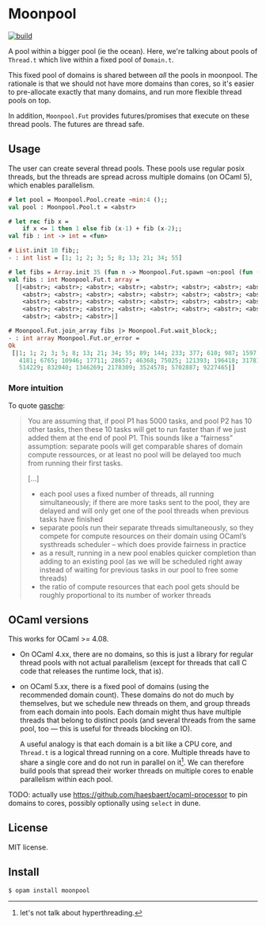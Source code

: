 # Moonpool

[![build](https://github.com/c-cube/moonpool/actions/workflows/main.yml/badge.svg)](https://github.com/c-cube/moonpool/actions/workflows/main.yml)

A pool within a bigger pool (ie the ocean). Here, we're talking about
pools of `Thread.t` which live within a fixed pool of `Domain.t`.

This fixed pool of domains is shared between *all* the pools in moonpool.
The rationale is that we should not have more domains than cores, so
it's easier to pre-allocate exactly that many domains, and run more flexible
thread pools on top.

In addition, `Moonpool.Fut` provides futures/promises that execute
on these thread pools. The futures are thread safe.

## Usage

The user can create several thread pools. These pools use regular posix threads,
but the threads are spread across multiple domains (on OCaml 5), which enables
parallelism.

```ocaml
# let pool = Moonpool.Pool.create ~min:4 ();;
val pool : Moonpool.Pool.t = <abstr>

# let rec fib x =
    if x <= 1 then 1 else fib (x-1) + fib (x-2);;
val fib : int -> int = <fun>

# List.init 10 fib;;
- : int list = [1; 1; 2; 3; 5; 8; 13; 21; 34; 55]

# let fibs = Array.init 35 (fun n -> Moonpool.Fut.spawn ~on:pool (fun () -> fib n));;
val fibs : int Moonpool.Fut.t array =
  [|<abstr>; <abstr>; <abstr>; <abstr>; <abstr>; <abstr>; <abstr>; <abstr>;
    <abstr>; <abstr>; <abstr>; <abstr>; <abstr>; <abstr>; <abstr>; <abstr>;
    <abstr>; <abstr>; <abstr>; <abstr>; <abstr>; <abstr>; <abstr>; <abstr>;
    <abstr>; <abstr>; <abstr>; <abstr>; <abstr>; <abstr>; <abstr>; <abstr>;
    <abstr>; <abstr>; <abstr>|]

# Moonpool.Fut.join_array fibs |> Moonpool.Fut.wait_block;;
- : int array Moonpool.Fut.or_error =
Ok
 [|1; 1; 2; 3; 5; 8; 13; 21; 34; 55; 89; 144; 233; 377; 610; 987; 1597; 2584;
   4181; 6765; 10946; 17711; 28657; 46368; 75025; 121393; 196418; 317811;
   514229; 832040; 1346269; 2178309; 3524578; 5702887; 9227465|]
```

### More intuition

To quote [gasche](https://discuss.ocaml.org/t/ann-moonpool-0-1/12387/15):

<blockquote>
You are assuming that, if pool P1 has 5000 tasks, and pool P2 has 10 other tasks, then these 10 tasks will get to run faster than if we just added them at the end of pool P1. This sounds like a “fairness” assumption: separate pools will get comparable shares of domain compute ressources, or at least no pool will be delayed too much from running their first tasks.

[…]

- each pool uses a fixed number of threads, all running simultaneously; if there are more tasks sent to the pool, they are delayed and will only get one of the pool threads when previous tasks have finished
- separate pools run their separate threads simultaneously, so they compete for compute resources on their domain using OCaml’s systhreads scheduler – which does provide fairness in practice
- as a result, running in a new pool enables quicker completion than adding to an existing pool (as we will be scheduled right away instead of waiting for previous tasks in our pool to free some threads)
- the ratio of compute resources that each pool gets should be roughly proportional to its number of worker threads
</blockquote>

## OCaml versions

This works for OCaml >= 4.08.
- On OCaml 4.xx, there are no domains, so this is just a library for regular thread pools
    with not actual parallelism (except for threads that call C code that releases the runtime lock, that is).
- on OCaml 5.xx, there is a fixed pool of domains (using the recommended domain count).
    These domains do not do much by themselves, but we schedule new threads on them, and group
    threads from each domain into pools.
    Each domain might thus have multiple threads that belong to distinct pools (and several threads from
    the same pool, too — this is useful for threads blocking on IO).

    A useful analogy is that each domain is a bit like a CPU core, and `Thread.t` is a logical thread running on a core.
    Multiple threads have to share a single core and do not run in parallel on it[^1].
    We can therefore build pools that spread their worker threads on multiple cores to enable parallelism within each pool.

TODO: actually use https://github.com/haesbaert/ocaml-processor to pin domains to cores,
possibly optionally using `select` in dune.

## License

MIT license.

## Install

```sh, skip
$ opam install moonpool
```

[^1]: let's not talk about hyperthreading.
